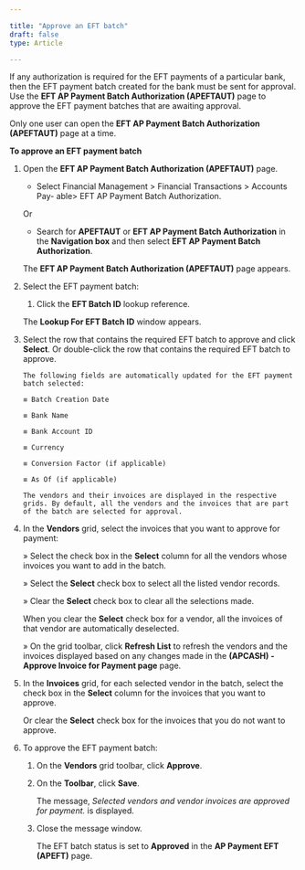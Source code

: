 ```yaml
---  

title: "Approve an EFT batch"  
draft: false 
type: Article

---
```


If any authorization is required for the EFT payments of a particular bank, then the EFT payment batch created for the bank must be sent for approval. Use the **EFT AP Payment Batch Authorization (APEFTAUT)** page to approve the EFT payment batches that are awaiting approval.

Only one user can open the **EFT AP Payment Batch Authorization (APEFTAUT)**
page at a time.

**To approve an EFT payment batch**

1.  Open the **EFT AP Payment Batch Authorization (APEFTAUT)** page.

    - Select Financial Management > Financial Transactions > Accounts Pay- able> EFT AP Payment Batch Authorization.

    Or

    - Search for **APEFTAUT** or **EFT AP Payment Batch Authorization** in the **Navigation box** and then select **EFT AP Payment Batch Authorization**.

    The **EFT AP Payment Batch Authorization (APEFTAUT)** page appears.

2.  Select the EFT payment batch:

    1.  Click the **EFT Batch ID** lookup reference.

    The **Lookup For EFT Batch ID** window appears.

3.  Select the row that contains the required EFT batch to approve and click **Select**. Or double-click the row that contains the required EFT batch to approve.

        The following fields are automatically updated for the EFT payment batch selected:

        ≡ Batch Creation Date

        ≡ Bank Name

        ≡ Bank Account ID

        ≡ Currency

        ≡ Conversion Factor (if applicable)

        ≡ As Of (if applicable)

        The vendors and their invoices are displayed in the respective grids. By default, all the vendors and the invoices that are part of the batch are selected for approval.

3.  In the **Vendors** grid, select the invoices that you want to approve for payment:

    » Select the check box in the **Select** column for all the vendors whose invoices you want to add in the batch.

    » Select the **Select** check box to select all the listed vendor records.

    » Clear the **Select** check box to clear all the selections made.

    When you clear the **Select** check box for a vendor, all the invoices of that vendor are automatically deselected.

    » On the grid toolbar, click **Refresh List** to refresh the vendors and the invoices displayed based on any changes made in the **(APCASH) - Approve Invoice for Payment page** page.


4.  In the **Invoices** grid, for each selected vendor in the batch, select the check box in the **Select** column for the invoices that you want to approve.

    Or clear the **Select** check box for the invoices that you do not want to approve.

5.  To approve the EFT payment batch:

    1.  On the **Vendors** grid toolbar, click **Approve**.
    
    1.  On the **Toolbar**, click **Save**.

        The message, *Selected vendors and vendor invoices are approved for payment.* is displayed.

    2.  Close the message window.

        The EFT batch status is set to **Approved** in the **AP Payment EFT (APEFT)** page.